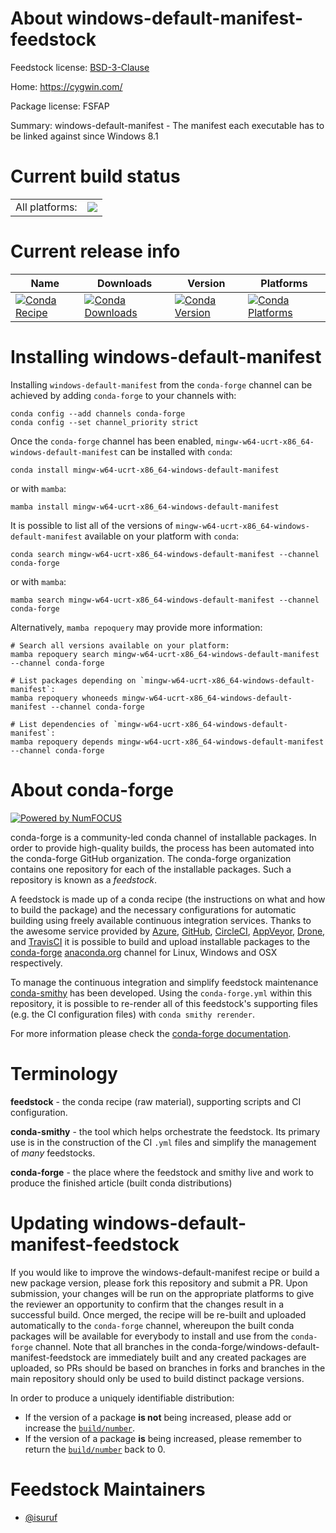 About windows-default-manifest-feedstock
========================================

Feedstock license: [BSD-3-Clause](https://github.com/conda-forge/windows-default-manifest-feedstock/blob/main/LICENSE.txt)

Home: https://cygwin.com/

Package license: FSFAP

Summary: windows-default-manifest - The manifest each executable has to be linked against since Windows 8.1

Current build status
====================


<table><tr><td>All platforms:</td>
    <td>
      <a href="https://dev.azure.com/conda-forge/feedstock-builds/_build/latest?definitionId=22512&branchName=main">
        <img src="https://dev.azure.com/conda-forge/feedstock-builds/_apis/build/status/windows-default-manifest-feedstock?branchName=main">
      </a>
    </td>
  </tr>
</table>

Current release info
====================

| Name | Downloads | Version | Platforms |
| --- | --- | --- | --- |
| [![Conda Recipe](https://img.shields.io/badge/recipe-mingw--w64--ucrt--x86_64--windows--default--manifest-green.svg)](https://anaconda.org/conda-forge/mingw-w64-ucrt-x86_64-windows-default-manifest) | [![Conda Downloads](https://img.shields.io/conda/dn/conda-forge/mingw-w64-ucrt-x86_64-windows-default-manifest.svg)](https://anaconda.org/conda-forge/mingw-w64-ucrt-x86_64-windows-default-manifest) | [![Conda Version](https://img.shields.io/conda/vn/conda-forge/mingw-w64-ucrt-x86_64-windows-default-manifest.svg)](https://anaconda.org/conda-forge/mingw-w64-ucrt-x86_64-windows-default-manifest) | [![Conda Platforms](https://img.shields.io/conda/pn/conda-forge/mingw-w64-ucrt-x86_64-windows-default-manifest.svg)](https://anaconda.org/conda-forge/mingw-w64-ucrt-x86_64-windows-default-manifest) |

Installing windows-default-manifest
===================================

Installing `windows-default-manifest` from the `conda-forge` channel can be achieved by adding `conda-forge` to your channels with:

```
conda config --add channels conda-forge
conda config --set channel_priority strict
```

Once the `conda-forge` channel has been enabled, `mingw-w64-ucrt-x86_64-windows-default-manifest` can be installed with `conda`:

```
conda install mingw-w64-ucrt-x86_64-windows-default-manifest
```

or with `mamba`:

```
mamba install mingw-w64-ucrt-x86_64-windows-default-manifest
```

It is possible to list all of the versions of `mingw-w64-ucrt-x86_64-windows-default-manifest` available on your platform with `conda`:

```
conda search mingw-w64-ucrt-x86_64-windows-default-manifest --channel conda-forge
```

or with `mamba`:

```
mamba search mingw-w64-ucrt-x86_64-windows-default-manifest --channel conda-forge
```

Alternatively, `mamba repoquery` may provide more information:

```
# Search all versions available on your platform:
mamba repoquery search mingw-w64-ucrt-x86_64-windows-default-manifest --channel conda-forge

# List packages depending on `mingw-w64-ucrt-x86_64-windows-default-manifest`:
mamba repoquery whoneeds mingw-w64-ucrt-x86_64-windows-default-manifest --channel conda-forge

# List dependencies of `mingw-w64-ucrt-x86_64-windows-default-manifest`:
mamba repoquery depends mingw-w64-ucrt-x86_64-windows-default-manifest --channel conda-forge
```


About conda-forge
=================

[![Powered by
NumFOCUS](https://img.shields.io/badge/powered%20by-NumFOCUS-orange.svg?style=flat&colorA=E1523D&colorB=007D8A)](https://numfocus.org)

conda-forge is a community-led conda channel of installable packages.
In order to provide high-quality builds, the process has been automated into the
conda-forge GitHub organization. The conda-forge organization contains one repository
for each of the installable packages. Such a repository is known as a *feedstock*.

A feedstock is made up of a conda recipe (the instructions on what and how to build
the package) and the necessary configurations for automatic building using freely
available continuous integration services. Thanks to the awesome service provided by
[Azure](https://azure.microsoft.com/en-us/services/devops/), [GitHub](https://github.com/),
[CircleCI](https://circleci.com/), [AppVeyor](https://www.appveyor.com/),
[Drone](https://cloud.drone.io/welcome), and [TravisCI](https://travis-ci.com/)
it is possible to build and upload installable packages to the
[conda-forge](https://anaconda.org/conda-forge) [anaconda.org](https://anaconda.org/)
channel for Linux, Windows and OSX respectively.

To manage the continuous integration and simplify feedstock maintenance
[conda-smithy](https://github.com/conda-forge/conda-smithy) has been developed.
Using the ``conda-forge.yml`` within this repository, it is possible to re-render all of
this feedstock's supporting files (e.g. the CI configuration files) with ``conda smithy rerender``.

For more information please check the [conda-forge documentation](https://conda-forge.org/docs/).

Terminology
===========

**feedstock** - the conda recipe (raw material), supporting scripts and CI configuration.

**conda-smithy** - the tool which helps orchestrate the feedstock.
                   Its primary use is in the construction of the CI ``.yml`` files
                   and simplify the management of *many* feedstocks.

**conda-forge** - the place where the feedstock and smithy live and work to
                  produce the finished article (built conda distributions)


Updating windows-default-manifest-feedstock
===========================================

If you would like to improve the windows-default-manifest recipe or build a new
package version, please fork this repository and submit a PR. Upon submission,
your changes will be run on the appropriate platforms to give the reviewer an
opportunity to confirm that the changes result in a successful build. Once
merged, the recipe will be re-built and uploaded automatically to the
`conda-forge` channel, whereupon the built conda packages will be available for
everybody to install and use from the `conda-forge` channel.
Note that all branches in the conda-forge/windows-default-manifest-feedstock are
immediately built and any created packages are uploaded, so PRs should be based
on branches in forks and branches in the main repository should only be used to
build distinct package versions.

In order to produce a uniquely identifiable distribution:
 * If the version of a package **is not** being increased, please add or increase
   the [``build/number``](https://docs.conda.io/projects/conda-build/en/latest/resources/define-metadata.html#build-number-and-string).
 * If the version of a package **is** being increased, please remember to return
   the [``build/number``](https://docs.conda.io/projects/conda-build/en/latest/resources/define-metadata.html#build-number-and-string)
   back to 0.

Feedstock Maintainers
=====================

* [@isuruf](https://github.com/isuruf/)

